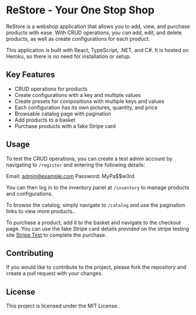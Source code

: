 # ReStore - Your One Stop Shop

ReStore is a webshop application that allows you to add, view, and purchase products with ease. With CRUD operations, you can add, edit, and delete products, as well as create configurations for each product.

This application is built with React, TypeScript, .NET, and C#. It is hosted on Heroku, so there is no need for installation or setup.

## Key Features

- CRUD operations for products
- Create configurations with a key and multiple values
- Create presets for compositions with multiple keys and values
- Each configuration has its own pictures, quantity, and price
- Browsable catalog page with pagination
- Add products to a basket
- Purchase products with a fake Stripe card

## Usage

To test the CRUD operations, you can create a test admin account by navigating to `/register` and entering the following details:

Email: admin@example.com
Password: MyPa$$w0rd

You can then log in to the inventory panel at `/inventory` to manage products and configurations.

To browse the catalog, simply navigate to `/catalog` and use the pagination links to view more products..

To purchase a product, add it to the basket and navigate to the checkout page. You can use the fake Stripe card details provided on the stripe testing site [Stripe Test](https://stripe.com/docs/testing) to complete the purchase.

## Contributing

If you would like to contribute to the project, please fork the repository and create a pull request with your changes.

## License

This project is licensed under the MIT License.
